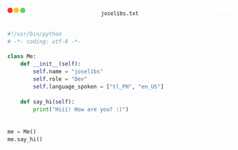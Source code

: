<div align="flex">
<pre>
<p align="center"><a href="#"><img src="window-icons.png" width=40px align="left"></a><sub>joselibs.txt</sub><picture><img src="window-icons-holdplace.png" width=40px align="right"></picture</p>

```python
#!/usr/bin/python
# -*- coding: utf-8 -*-

class Me:
    def __init__(self):
        self.name = "joselibs"
        self.role = "Dev"
        self.language_spoken = ["tl_PH", "en_US"]

    def say_hi(self):
        print("Hiii! How are you? :)")


me = Me()
me.say_hi()
```

</pre>
</div>
